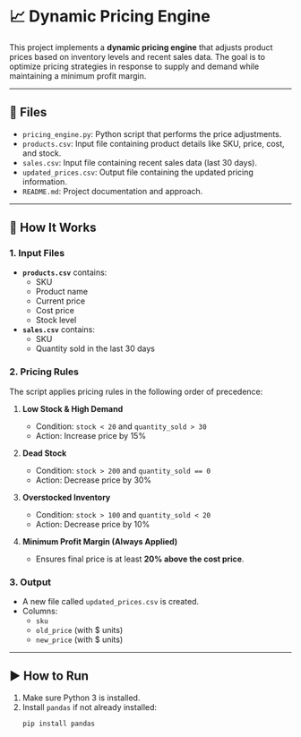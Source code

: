 # 📈 Dynamic Pricing Engine

This project implements a **dynamic pricing engine** that adjusts product prices based on inventory levels and recent sales data. The goal is to optimize pricing strategies in response to supply and demand while maintaining a minimum profit margin.

---

## 📁 Files

- `pricing_engine.py`: Python script that performs the price adjustments.
- `products.csv`: Input file containing product details like SKU, price, cost, and stock.
- `sales.csv`: Input file containing recent sales data (last 30 days).
- `updated_prices.csv`: Output file containing the updated pricing information.
- `README.md`: Project documentation and approach.

---

## 🔧 How It Works

### 1. **Input Files**
- **`products.csv`** contains:
  - SKU
  - Product name
  - Current price
  - Cost price
  - Stock level
- **`sales.csv`** contains:
  - SKU
  - Quantity sold in the last 30 days

### 2. **Pricing Rules**
The script applies pricing rules in the following order of precedence:

1. **Low Stock & High Demand**
   - Condition: `stock < 20` and `quantity_sold > 30`
   - Action: Increase price by 15%

2. **Dead Stock**
   - Condition: `stock > 200` and `quantity_sold == 0`
   - Action: Decrease price by 30%

3. **Overstocked Inventory**
   - Condition: `stock > 100` and `quantity_sold < 20`
   - Action: Decrease price by 10%

4. **Minimum Profit Margin (Always Applied)**
   - Ensures final price is at least **20% above the cost price**.

### 3. **Output**
- A new file called `updated_prices.csv` is created.
- Columns:
  - `sku`
  - `old_price` (with $ units)
  - `new_price` (with $ units)

---

## ▶️ How to Run

1. Make sure Python 3 is installed.
2. Install `pandas` if not already installed:
   ```bash
   pip install pandas

